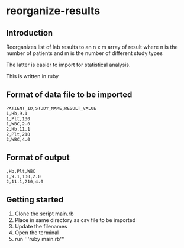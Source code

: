 # reorganize-results
## Introduction
Reorganizes list of lab results to an n x m array of result where n is the number of patients and m is the number of different study types

The latter is easier to import for statistical analysis.

This is written in ruby

## Format of data file to be imported
```
PATIENT_ID,STUDY_NAME,RESULT_VALUE
1,Hb,9.1
1,Plt,130
1,WBC,2.0
2,Hb,11.1
2,Plt,210
2,WBC,4.0
```

## Format of output
```
,Hb,Plt,WBC
1,9.1,130,2.0
2,11.1,210,4.0
```

## Getting started
1. Clone the script main.rb
2. Place in same directory as csv file to be imported
3. Update the filenames
4. Open the terminal
5. run '''ruby main.rb'''

